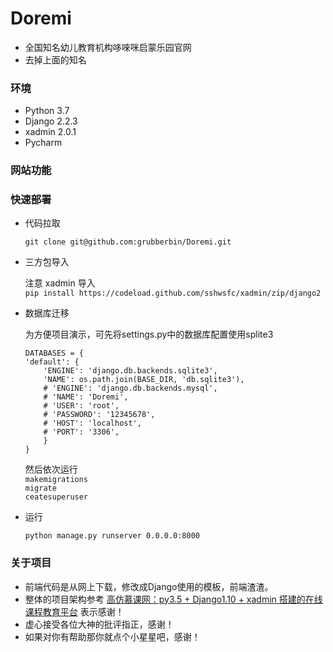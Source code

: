 # Doremi

- 全国知名幼儿教育机构哆唻咪启蒙乐园官网
- 去掉上面的知名

### 环境
- Python 3.7
- Django 2.2.3
- xadmin 2.0.1
- Pycharm


### 网站功能




### 快速部署
- 代码拉取  

    `git clone git@github.com:grubberbin/Doremi.git`  
    
- 三方包导入 
     
    注意 xadmin  导入   
    `pip install https://codeload.github.com/sshwsfc/xadmin/zip/django2`
    
- 数据库迁移  
    
    为方便项目演示，可先将settings.py中的数据库配置使用splite3
    ```
    DATABASES = {
    'default': {
        'ENGINE': 'django.db.backends.sqlite3',
        'NAME': os.path.join(BASE_DIR, 'db.sqlite3'),
        # 'ENGINE': 'django.db.backends.mysql',
        # 'NAME': 'Doremi',
        # 'USER': 'root',
        # 'PASSWORD': '12345678',
        # 'HOST': 'localhost',
        # 'PORT': '3306',
        }
    }
    ```
    然后依次运行   
    `makemigrations`  
    `migrate`    
    `ceatesuperuser`  
    
- 运行  

    `python manage.py runserver 0.0.0.0:8000`



### 关于项目
   - 前端代码是从网上下载，修改成Django使用的模板，前端渣渣。  
   - 整体的项目架构参考 [高仿慕课网：py3.5 + Django1.10 + xadmin 搭建的在线课程教育平台](https://github.com/zaxlct/imooc-django)  表示感谢！
   - 虚心接受各位大神的批评指正，感谢！
   - 如果对你有帮助那你就点个小星星吧，感谢！